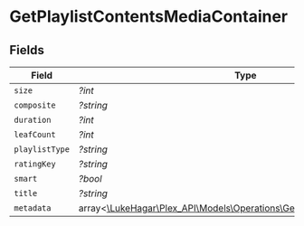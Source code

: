 # GetPlaylistContentsMediaContainer


## Fields

| Field                                                                                                                              | Type                                                                                                                               | Required                                                                                                                           | Description                                                                                                                        | Example                                                                                                                            |
| ---------------------------------------------------------------------------------------------------------------------------------- | ---------------------------------------------------------------------------------------------------------------------------------- | ---------------------------------------------------------------------------------------------------------------------------------- | ---------------------------------------------------------------------------------------------------------------------------------- | ---------------------------------------------------------------------------------------------------------------------------------- |
| `size`                                                                                                                             | *?int*                                                                                                                             | :heavy_minus_sign:                                                                                                                 | N/A                                                                                                                                | 2                                                                                                                                  |
| `composite`                                                                                                                        | *?string*                                                                                                                          | :heavy_minus_sign:                                                                                                                 | N/A                                                                                                                                | /playlists/95/composite/1705717521                                                                                                 |
| `duration`                                                                                                                         | *?int*                                                                                                                             | :heavy_minus_sign:                                                                                                                 | N/A                                                                                                                                | 282                                                                                                                                |
| `leafCount`                                                                                                                        | *?int*                                                                                                                             | :heavy_minus_sign:                                                                                                                 | N/A                                                                                                                                | 2                                                                                                                                  |
| `playlistType`                                                                                                                     | *?string*                                                                                                                          | :heavy_minus_sign:                                                                                                                 | N/A                                                                                                                                | video                                                                                                                              |
| `ratingKey`                                                                                                                        | *?string*                                                                                                                          | :heavy_minus_sign:                                                                                                                 | N/A                                                                                                                                | 95                                                                                                                                 |
| `smart`                                                                                                                            | *?bool*                                                                                                                            | :heavy_minus_sign:                                                                                                                 | N/A                                                                                                                                | true                                                                                                                               |
| `title`                                                                                                                            | *?string*                                                                                                                          | :heavy_minus_sign:                                                                                                                 | N/A                                                                                                                                | Smart Movie Playlist                                                                                                               |
| `metadata`                                                                                                                         | array<[\LukeHagar\Plex_API\Models\Operations\GetPlaylistContentsMetadata](../../Models/Operations/GetPlaylistContentsMetadata.md)> | :heavy_minus_sign:                                                                                                                 | N/A                                                                                                                                |                                                                                                                                    |
